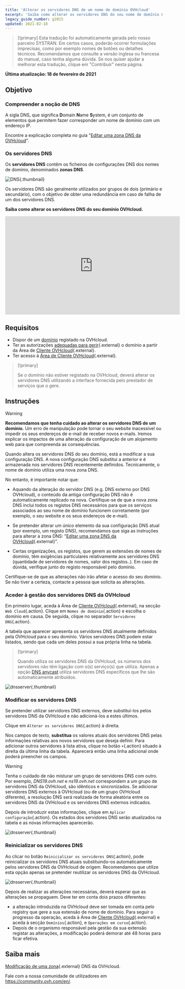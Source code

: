 ```yaml
---
title: 'Alterar os servidores DNS de um nome de domínio OVHcloud'
excerpt: 'Saiba como alterar os servidores DNS do seu nome de domínio OVHcloud'
legacy_guide_number: g2015
updated: 2021-02-18
---
```


> [!primary]
> Esta tradução foi automaticamente gerada pelo nosso parceiro SYSTRAN. Em certos casos, poderão ocorrer formulações imprecisas, como por exemplo nomes de botões ou detalhes técnicos. Recomendamos que consulte a versão inglesa ou francesa do manual, caso tenha alguma dúvida. Se nos quiser ajudar a melhorar esta tradução, clique em "Contribuir" nesta página.

**Última atualização: 18 de fevereiro de 2021**

## Objetivo

### Compreender a noção de DNS

A sigla DNS, que significa **D**omain **N**ame **S**ystem, é um conjunto de elementos que permitem fazer corresponder um nome de domínio com um endereço IP.

Encontre a explicação completa no guia "[Editar uma zona DNS da OVHcloud](/pages/web/domains/dns_zone_edit#understanddns)".

### Os servidores DNS

Os **servidores DNS** contêm os ficheiros de configurações DNS dos nomes de domínio, denominados **zonas DNS**.

![DNS](images/dnsserver.png){.thumbnail}

Os servidores DNS são geralmente utilizados por grupos de dois (primário e secundário), com o objetivo de obter uma redundância em caso de falha de um dos servidores DNS.

**Saiba como alterar os servidores DNS do seu domínio OVHcloud.**

<iframe width="560" height="315" src="https://www.youtube-nocookie.com/embed/BvrUi26ShzI" frameborder="0" allow="accelerometer; autoplay; clipboard-write; encrypted-media; gyroscope; picture-in-picture" allowfullscreen></iframe>

## Requisitos

- Dispor de um [domínio](https://www.ovhcloud.com/pt/domains/) registado na OVHcloud.
- Ter as autorizações [adequadas para gerir](/pages/account/customer/managing_contacts){.external} o domínio a partir da Área de [Cliente OVHcloud](https://www.ovh.com/auth/?action=gotomanager&from=https://www.ovh.pt/&ovhSubsidiary=pt){.external}.
- Ter acesso à [Área de Cliente OVHcloud](https://www.ovh.com/auth/?action=gotomanager&from=https://www.ovh.pt/&ovhSubsidiary=pt){.external}.

> [!primary]
>
> Se o domínio não estiver registado na OVHcloud, deverá alterar os servidores DNS utilizando a interface fornecida pelo prestador de serviços que o gere.

## Instruções

> [!warning]
>
> **Recomendamos que tenha cuidado ao alterar os servidores DNS de um domínio.** Um erro de manipulação pode tornar o seu website inacessível ou impedir os seus endereços de e-mail de receber novos e-mails. Iremos explicar os impactos de uma alteração da configuração de um alojamento web para que compreenda as consequências.

Quando altera os servidores DNS do seu domínio, está a modificar a sua configuração DNS. A nova configuração DNS substitui a anterior e é armazenada nos servidores DNS recentemente definidos. Tecnicamente, o nome de domínio utiliza uma nova zona DNS.

No entanto, é importante notar que:

- Aquando da alteração do servidor DNS (e.g. DNS externo por DNS OVHcloud), o conteúdo da antiga configuração DNS não é automaticamente replicado na nova. Certifique-se de que a nova zona DNS inclui todos os registos DNS necessários para que os serviços associados ao seu nome de domínio funcionem corretamente (por exemplo, o seu website e os seus endereços de e-mail).

- Se pretender alterar um único elemento da sua configuração DNS atual (por exemplo, um registo DNS), recomendamos que siga as instruções para alterar a zona DNS: "[Editar uma zona DNS da OVHcloud](/pages/web/domains/dns_zone_edit){.external}".

- Certas organizações, os registos, que gerem as extensões de nomes de domínio, têm exigências particulares relativamente aos servidores DNS (quantidade de servidores de nomes, valor dos registos..). Em caso de dúvida, verifique junto do registo responsável pelo domínio.

Certifique-se de que as alterações não irão afetar o acesso do seu domínio. Se não tiver a certeza, contacte a pessoa que solicita as alterações.

### Aceder à gestão dos servidores DNS da OVHcloud

Em primeiro lugar, aceda à Área de [Cliente OVHcloud](https://www.ovh.com/auth/?action=gotomanager&from=https://www.ovh.pt/&ovhSubsidiary=pt){.external}, na secção `Web Cloud`{.action}. Clique em `Nomes de domínio`{.action} e escolha o domínio em causa. De seguida, clique no separador `Servidores DNS`{.action}.

A tabela que aparecer apresenta os servidores DNS atualmente definidos pela OVHcloud para o seu domínio. Vários servidores DNS podem estar listados, sendo que cada um deles possui a sua própria linha na tabela.

> [!primary]
>
> Quando utiliza os servidores DNS da OVHcloud, os números dos servidores não têm ligação com o(s) serviço(s) que utiliza. Apenas a opção [DNS anycast](https://www.ovhcloud.com/pt/domains/options/dns-anycast/) utiliza servidores DNS específicos que lhe são automaticamente atribuídos.

![dnsserver](images/edit-dns-server-ovh-step1.png){.thumbnail}

### Modificar os servidores DNS

Se pretender utilizar servidores DNS externos, deve substituí-los pelos servidores DNS da OVHcloud e não adicioná-los a estes últimos.

Clique em `Alterar os servidores DNS`{.action} à direita.

Nos campos de texto, **substitua** os valores atuais dos servidores DNS pelas informações relativas aos novos servidores que deseja definir. Para adicionar outros servidores à lista ativa, clique no botão `+`{.action} situado à direita da última linha da tabela. Aparecerá então uma linha adicional onde poderá preencher os campos.

> [!warning]
>
> Tenha o cuidado de não misturar um grupo de servidores DNS com outro.
> Por exemplo, _DNS19.ovh.net_ e _ns19.ovh.net_ correspondem a um grupo de servidores DNS da OVHcloud, são idênticos e sincronizados. Se adicionar servidores DNS externos à OVHcloud (ou de um grupo OVHcloud diferente), a resolução DNS será realizada de forma aleatória entre os servidores DNS da OVHcloud e os servidores DNS externos indicados.

Depois de introduzir estas informações, clique em `Aplicar configuração`{.action}. Os estados dos servidores DNS serão atualizados na tabela e as novas informações aparecerão.

![dnsserver](images/edit-dns-server-ovh-step2.png){.thumbnail}

### Reinicializar os servidores DNS

Ao clicar no botão `Reinicializar os servidores DNS`{.action}, pode reinicializar os servidores DNS atuais substituindo-os automaticamente pelos servidores DNS da OVHcloud de origem. Recomendamos que utilize esta opção apenas se pretender reutilizar os servidores DNS da OVHcloud.

![dnsserver](images/edit-dns-server-ovh-step3.png){.thumbnail}

Depois de realizar as alterações necessárias, deverá esperar que as alterações se propaguem. Deve ter em conta dois prazos diferentes:

- a alteração introduzida na OVHcloud deve ser tomada em conta pelo registry que gere a sua extensão de nome de domínio. Para seguir o progresso da operação, aceda à Área de [Cliente OVHcloud](https://www.ovh.com/auth/?action=gotomanager&from=https://www.ovh.pt/&ovhSubsidiary=pt){.external} e aceda à secção `Domínios`{.action}, e `Operações em curso`{.action}.
- Depois de o organismo responsável pela gestão da sua extensão registar as alterações, a modificação poderá demorar até 48 horas para ficar efetiva.

## Saiba mais

[ Modificação de uma zona](/pages/web/domains/dns_zone_edit){.external} DNS da OVHcloud.

Fale com a nossa comunidade de utilizadores em <https://community.ovh.com/en/>.
